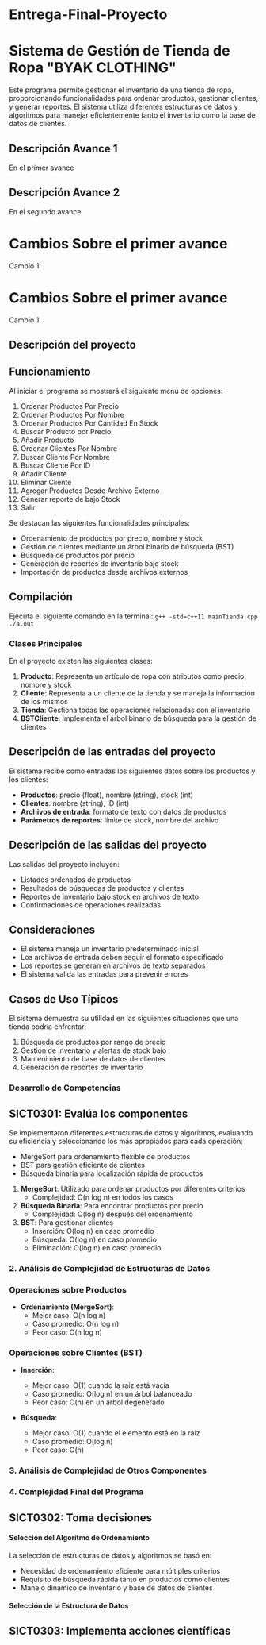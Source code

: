 # Entrega-Final-Proyecto
# Sistema de Gestión de Tienda de Ropa "BYAK CLOTHING"
Este programa permite gestionar el inventario de una tienda de ropa, proporcionando funcionalidades para ordenar productos, gestionar clientes, y generar reportes. El sistema utiliza diferentes estructuras de datos y algoritmos para manejar eficientemente tanto el inventario como la base de datos de clientes.

## Descripción Avance 1
En el primer avance 

## Descripción Avance 2
En el segundo avance

# Cambios Sobre el primer avance
Cambio 1:

# Cambios Sobre el primer avance
Cambio 1:

## Descripción del proyecto

## Funcionamiento
Al iniciar el programa se mostrará el siguiente menú de opciones: 
1. Ordenar Productos Por Precio
2. Ordenar Productos Por Nombre
3. Ordenar Productos Por Cantidad En Stock
4. Buscar Producto por Precio
5. Añadir Producto
6. Ordenar Clientes Por Nombre
7. Buscar Cliente Por Nombre
8. Buscar Cliente Por ID
9. Añadir Cliente
10. Eliminar Cliente
11. Agregar Productos Desde Archivo Externo
12. Generar reporte de bajo Stock
13. Salir

Se destacan las siguientes funcionalidades principales:
- Ordenamiento de productos por precio, nombre y stock
- Gestión de clientes mediante un árbol binario de búsqueda (BST)
- Búsqueda de productos por precio
- Generación de reportes de inventario bajo stock
- Importación de productos desde archivos externos

## Compilación
Ejecuta el siguiente comando en la terminal:
`g++ -std=c++11 mainTienda.cpp` 
`./a.out` 

### Clases Principales
En el proyecto existen las siguientes clases:
1. **Producto**: Representa un artículo de ropa con atributos como precio, nombre y stock
2. **Cliente**: Representa a un cliente de la tienda y se maneja la información de los mismos
3. **Tienda**: Gestiona todas las operaciones relacionadas con el inventario
4. **BSTCliente**: Implementa el árbol binario de búsqueda para la gestión de clientes
   
## Descripción de las entradas del proyecto
El sistema recibe como entradas los siguientes datos sobre los productos y los clientes:
- **Productos**: precio (float), nombre (string), stock (int)
- **Clientes**: nombre (string), ID (int)
- **Archivos de entrada**: formato de texto con datos de productos
- **Parámetros de reportes**: límite de stock, nombre del archivo

## Descripción de las salidas del proyecto
Las salidas del proyecto incluyen:
- Listados ordenados de productos
- Resultados de búsquedas de productos y clientes
- Reportes de inventario bajo stock en archivos de texto
- Confirmaciones de operaciones realizadas

## Consideraciones
- El sistema maneja un inventario predeterminado inicial
- Los archivos de entrada deben seguir el formato especificado
- Los reportes se generan en archivos de texto separados
- El sistema valida las entradas para prevenir errores

## Casos de Uso Típicos
El sistema demuestra su utilidad en las siguientes situaciones que una tienda podría enfrentar:
1. Búsqueda de productos por rango de precio
2. Gestión de inventario y alertas de stock bajo
3. Mantenimiento de base de datos de clientes
4. Generación de reportes de inventario

### Desarrollo de Competencias
## SICT0301: Evalúa los componentes
Se implementaron diferentes estructuras de datos y algoritmos, evaluando su eficiencia y seleccionando los más apropiados para cada operación:
- MergeSort para ordenamiento flexible de productos
- BST para gestión eficiente de clientes
- Búsqueda binaria para localización rápida de productos

1. **MergeSort**: Utilizado para ordenar productos por diferentes criterios
   - Complejidad: O(n log n) en todos los casos
2. **Búsqueda Binaria**: Para encontrar productos por precio
   - Complejidad: O(log n) después del ordenamiento
3. **BST**: Para gestionar clientes
   - Inserción: O(log n) en caso promedio
   - Búsqueda: O(log n) en caso promedio
   - Eliminación: O(log n) en caso promedio

### 2. **Análisis de Complejidad de Estructuras de Datos**
### Operaciones sobre Productos
- **Ordenamiento (MergeSort)**:
  - Mejor caso: O(n log n)
  - Caso promedio: O(n log n)
  - Peor caso: O(n log n)
### Operaciones sobre Clientes (BST)
- **Inserción**:
  - Mejor caso: O(1) cuando la raíz está vacía
  - Caso promedio: O(log n) en un árbol balanceado
  - Peor caso: O(n) en un árbol degenerado

- **Búsqueda**:
  - Mejor caso: O(1) cuando el elemento está en la raíz
  - Caso promedio: O(log n)
  - Peor caso: O(n)


### 3. **Análisis de Complejidad de Otros Componentes**

### 4. **Complejidad Final del Programa**

## SICT0302: Toma decisiones
#### Selección del Algoritmo de Ordenamiento
La selección de estructuras de datos y algoritmos se basó en:
- Necesidad de ordenamiento eficiente para múltiples criterios
- Requisito de búsqueda rápida tanto en productos como clientes
- Manejo dinámico de inventario y base de datos de clientes

#### Selección de la Estructura de Datos

## SICT0303: Implementa acciones científicas







